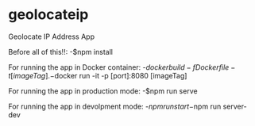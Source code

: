 # geolocateip

Geolocate IP Address App

Before all of this!!:
-$npm install

For running the app in Docker container:
-$docker build -f Dockerfile -t [imageTag] .
-$docker run -it -p [port]:8080 [imageTag]

For running the app in production mode:
-$npm run serve

For running the app in devolpment mode:
-$npm run start
-$npm run server-dev
